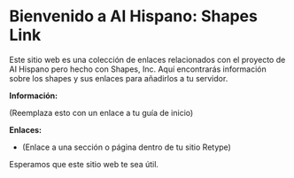 # Bienvenido a AI Hispano: Shapes Link

Este sitio web es una colección de enlaces relacionados con el proyecto de AI Hispano pero hecho con Shapes, Inc. Aquí encontrarás información sobre los shapes y sus enlaces para añadirlos a tu servidor.

**Información:**

(Reemplaza esto con un enlace a tu guía de inicio)

**Enlaces:**

* (Enlace a una sección o página dentro de tu sitio Retype)

Esperamos que este sitio web te sea útil.

